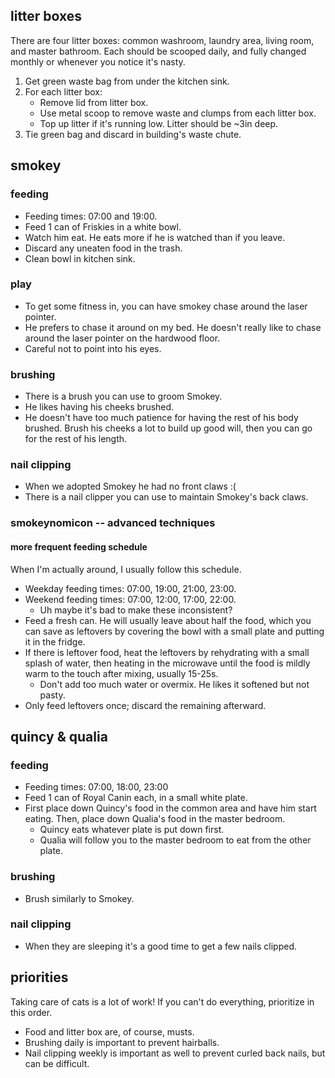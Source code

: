 ## litter boxes

There are four litter boxes: common washroom, laundry area, living room, and
master bathroom. Each should be scooped daily, and fully changed monthly or
whenever you notice it's nasty.

1. Get green waste bag from under the kitchen sink.
2. For each litter box:
   - Remove lid from litter box.
   - Use metal scoop to remove waste and clumps from each litter box.
   - Top up litter if it's running low. Litter should be ~3in deep.
3. Tie green bag and discard in building's waste chute.

## smokey

### feeding

- Feeding times: 07:00 and 19:00.
- Feed 1 can of Friskies in a white bowl.
- Watch him eat. He eats more if he is watched than if you leave.
- Discard any uneaten food in the trash.
- Clean bowl in kitchen sink.

### play

- To get some fitness in, you can have smokey chase around the laser pointer.
- He prefers to chase it around on my bed. He doesn't really like to chase
  around the laser pointer on the hardwood floor.
- Careful not to point into his eyes.

### brushing

- There is a brush you can use to groom Smokey.
- He likes having his cheeks brushed.
- He doesn't have too much patience for having the rest of his body brushed.
  Brush his cheeks a lot to build up good will, then you can go for the rest of
  his length.

### nail clipping

- When we adopted Smokey he had no front claws :(
- There is a nail clipper you can use to maintain Smokey's back claws.

### smokeynomicon -- advanced techniques

#### more frequent feeding schedule

When I'm actually around, I usually follow this schedule.

- Weekday feeding times: 07:00, 19:00, 21:00, 23:00.
- Weekend feeding times: 07:00, 12:00, 17:00, 22:00.
  - Uh maybe it's bad to make these inconsistent?
- Feed a fresh can. He will usually leave about half the food, which you can
  save as leftovers by covering the bowl with a small plate and putting it in
  the fridge.
- If there is leftover food, heat the leftovers by rehydrating with a small
  splash of water, then heating in the microwave until the food is mildly warm
  to the touch after mixing, usually 15-25s.
   - Don't add too much water or overmix. He likes it softened but not pasty.
- Only feed leftovers once; discard the remaining afterward.

## quincy & qualia

### feeding

- Feeding times: 07:00, 18:00, 23:00
- Feed 1 can of Royal Canin each, in a small white plate.
- First place down Quincy's food in the common area and have him start eating.
  Then, place down Qualia's food in the master bedroom.
  - Quincy eats whatever plate is put down first.
  - Qualia will follow you to the master bedroom to eat from the other plate.

### brushing

- Brush similarly to Smokey.

### nail clipping

- When they are sleeping it's a good time to get a few nails clipped.

## priorities

Taking care of cats is a lot of work! If you can't do everything, prioritize in
this order.

- Food and litter box are, of course, musts.
- Brushing daily is important to prevent hairballs.
- Nail clipping weekly is important as well to prevent curled back nails, but
  can be difficult.
